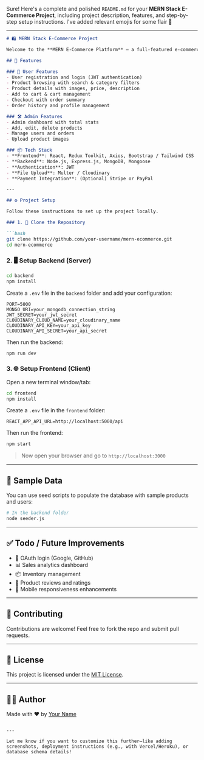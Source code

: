Sure! Here's a complete and polished `README.md` for your **MERN Stack E-Commerce Project**, including project description, features, and step-by-step setup instructions. I've added relevant emojis for some flair 🎉

---

```markdown
# 🛍️ MERN Stack E-Commerce Project

Welcome to the **MERN E-Commerce Platform** – a full-featured e-commerce web application built using the **MERN stack**: **MongoDB**, **Express.js**, **React**, and **Node.js**. This project demonstrates a modern online shopping experience with powerful features for both users and admins.

## 🚀 Features

### 👤 User Features
- User registration and login (JWT authentication)
- Product browsing with search & category filters
- Product details with images, price, description
- Add to cart & cart management
- Checkout with order summary
- Order history and profile management

### 🛠️ Admin Features
- Admin dashboard with total stats
- Add, edit, delete products
- Manage users and orders
- Upload product images

### 📦 Tech Stack
- **Frontend**: React, Redux Toolkit, Axios, Bootstrap / Tailwind CSS
- **Backend**: Node.js, Express.js, MongoDB, Mongoose
- **Authentication**: JWT
- **File Upload**: Multer / Cloudinary
- **Payment Integration**: (Optional) Stripe or PayPal

---

## ⚙️ Project Setup

Follow these instructions to set up the project locally.

### 1. 📁 Clone the Repository

```bash
git clone https://github.com/your-username/mern-ecommerce.git
cd mern-ecommerce
```

### 2. 🖥️ Setup Backend (Server)

```bash
cd backend
npm install
```

Create a `.env` file in the `backend` folder and add your configuration:

```env
PORT=5000
MONGO_URI=your_mongodb_connection_string
JWT_SECRET=your_jwt_secret
CLOUDINARY_CLOUD_NAME=your_cloudinary_name
CLOUDINARY_API_KEY=your_api_key
CLOUDINARY_API_SECRET=your_api_secret
```

Then run the backend:

```bash
npm run dev
```

### 3. 🌐 Setup Frontend (Client)

Open a new terminal window/tab:

```bash
cd frontend
npm install
```

Create a `.env` file in the `frontend` folder:

```env
REACT_APP_API_URL=http://localhost:5000/api
```

Then run the frontend:

```bash
npm start
```

> Now open your browser and go to `http://localhost:3000`

---

## 🧪 Sample Data

You can use seed scripts to populate the database with sample products and users:

```bash
# In the backend folder
node seeder.js
```

---

## ✅ Todo / Future Improvements
- 🔐 OAuth login (Google, GitHub)
- 📊 Sales analytics dashboard
- 📦 Inventory management
- 🛒 Product reviews and ratings
- 📱 Mobile responsiveness enhancements

---

## 🤝 Contributing

Contributions are welcome! Feel free to fork the repo and submit pull requests.

---

## 📄 License

This project is licensed under the [MIT License](LICENSE).

---

## 👨‍💻 Author

Made with ❤️ by [Your Name](https://github.com/your-username)

```

---

Let me know if you want to customize this further—like adding screenshots, deployment instructions (e.g., with Vercel/Heroku), or database schema details!